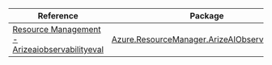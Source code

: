 | Reference | Package | Source |
|---|---|---|
|[Resource Management - Arizeaiobservabilityeval](resourcemanager.arizeaiobservabilityeval-readme.md)|[Azure.ResourceManager.ArizeAIObservabilityEval](https://www.nuget.org/packages/Azure.ResourceManager.ArizeAIObservabilityEval)|[GitHub](https://github.com/Azure/azure-sdk-for-net/blob/main/sdk/arizeaiobservabilityeval/Azure.ResourceManager.ArizeAIObservabilityEval)|
